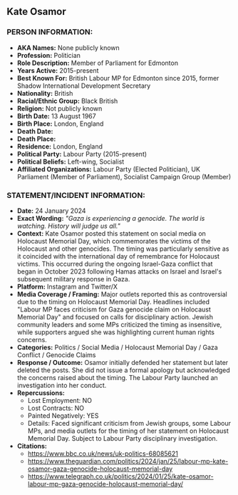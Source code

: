 ## Kate Osamor

### PERSON INFORMATION:
- **AKA Names:** None publicly known
- **Profession:** Politician
- **Role Description:** Member of Parliament for Edmonton
- **Years Active:** 2015-present
- **Best Known For:** British Labour MP for Edmonton since 2015, former Shadow International Development Secretary
- **Nationality:** British
- **Racial/Ethnic Group:** Black British
- **Religion:** Not publicly known
- **Birth Date:** 13 August 1967
- **Birth Place:** London, England
- **Death Date:** 
- **Death Place:** 
- **Residence:** London, England
- **Political Party:** Labour Party (2015-present)
- **Political Beliefs:** Left-wing, Socialist
- **Affiliated Organizations:** Labour Party (Elected Politician), UK Parliament (Member of Parliament), Socialist Campaign Group (Member)

### STATEMENT/INCIDENT INFORMATION:
- **Date:** 24 January 2024
- **Exact Wording:** *"Gaza is experiencing a genocide. The world is watching. History will judge us all."*
- **Context:** Kate Osamor posted this statement on social media on Holocaust Memorial Day, which commemorates the victims of the Holocaust and other genocides. The timing was particularly sensitive as it coincided with the international day of remembrance for Holocaust victims. This occurred during the ongoing Israel-Gaza conflict that began in October 2023 following Hamas attacks on Israel and Israel's subsequent military response in Gaza.
- **Platform:** Instagram and Twitter/X
- **Media Coverage / Framing:** Major outlets reported this as controversial due to the timing on Holocaust Memorial Day. Headlines included "Labour MP faces criticism for Gaza genocide claim on Holocaust Memorial Day" and focused on calls for disciplinary action. Jewish community leaders and some MPs criticized the timing as insensitive, while supporters argued she was highlighting current human rights concerns.
- **Categories:** Politics / Social Media / Holocaust Memorial Day / Gaza Conflict / Genocide Claims
- **Response / Outcome:** Osamor initially defended her statement but later deleted the posts. She did not issue a formal apology but acknowledged the concerns raised about the timing. The Labour Party launched an investigation into her conduct.
- **Repercussions:**
  - Lost Employment: NO
  - Lost Contracts: NO
  - Painted Negatively: YES
  - Details: Faced significant criticism from Jewish groups, some Labour MPs, and media outlets for the timing of her statement on Holocaust Memorial Day. Subject to Labour Party disciplinary investigation.
- **Citations:** 
  - https://www.bbc.co.uk/news/uk-politics-68085621
  - https://www.theguardian.com/politics/2024/jan/25/labour-mp-kate-osamor-gaza-genocide-holocaust-memorial-day
  - https://www.telegraph.co.uk/politics/2024/01/25/kate-osamor-labour-mp-gaza-genocide-holocaust-memorial-day/